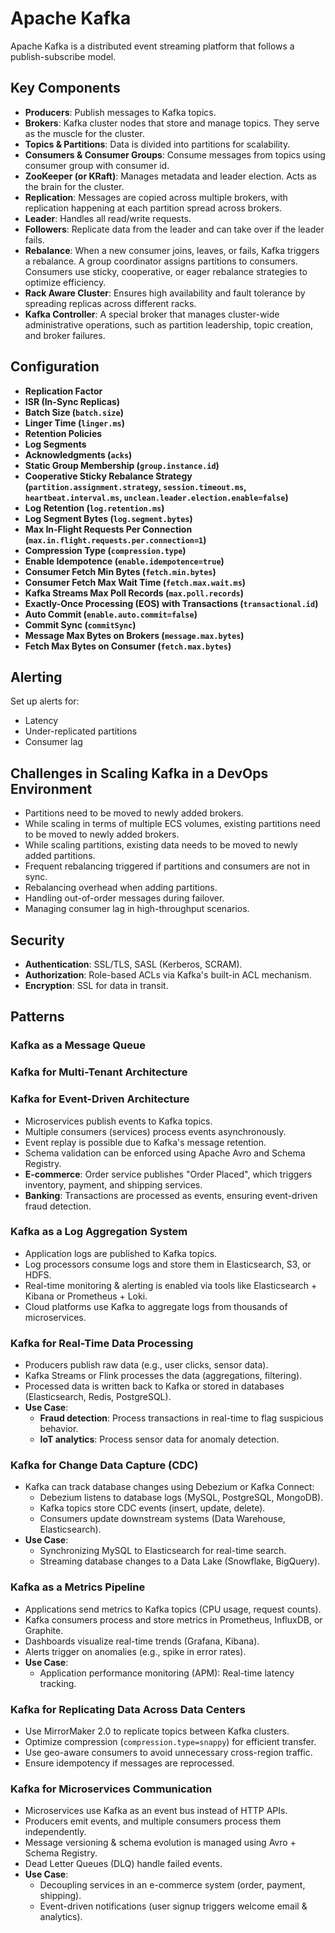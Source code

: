 # Apache Kafka

Apache Kafka is a distributed event streaming platform that follows a publish-subscribe model.

## Key Components

- **Producers**: Publish messages to Kafka topics.
- **Brokers**: Kafka cluster nodes that store and manage topics. They serve as the muscle for the cluster.
- **Topics & Partitions**: Data is divided into partitions for scalability.
- **Consumers & Consumer Groups**: Consume messages from topics using consumer group with consumer id.
- **ZooKeeper (or KRaft)**: Manages metadata and leader election. Acts as the brain for the cluster.
- **Replication**: Messages are copied across multiple brokers, with replication happening at each partition spread across brokers.
- **Leader**: Handles all read/write requests.
- **Followers**: Replicate data from the leader and can take over if the leader fails.
- **Rebalance**: When a new consumer joins, leaves, or fails, Kafka triggers a rebalance. A group coordinator assigns partitions to consumers. Consumers use sticky, cooperative, or eager rebalance strategies to optimize efficiency.
- **Rack Aware Cluster**: Ensures high availability and fault tolerance by spreading replicas across different racks.
- **Kafka Controller**: A special broker that manages cluster-wide administrative operations, such as partition leadership, topic creation, and broker failures.

## Configuration

- **Replication Factor**
- **ISR (In-Sync Replicas)**
- **Batch Size (`batch.size`)**
- **Linger Time (`linger.ms`)**
- **Retention Policies**
- **Log Segments**
- **Acknowledgments (`acks`)**
- **Static Group Membership (`group.instance.id`)**
- **Cooperative Sticky Rebalance Strategy (`partition.assignment.strategy`, `session.timeout.ms`, `heartbeat.interval.ms`, `unclean.leader.election.enable=false`)**
- **Log Retention (`log.retention.ms`)**
- **Log Segment Bytes (`log.segment.bytes`)**
- **Max In-Flight Requests Per Connection (`max.in.flight.requests.per.connection=1`)**
- **Compression Type (`compression.type`)**
- **Enable Idempotence (`enable.idempotence=true`)**
- **Consumer Fetch Min Bytes (`fetch.min.bytes`)**
- **Consumer Fetch Max Wait Time (`fetch.max.wait.ms`)**
- **Kafka Streams Max Poll Records (`max.poll.records`)**
- **Exactly-Once Processing (EOS) with Transactions (`transactional.id`)**
- **Auto Commit (`enable.auto.commit=false`)**
- **Commit Sync (`commitSync`)**
- **Message Max Bytes on Brokers (`message.max.bytes`)**
- **Fetch Max Bytes on Consumer (`fetch.max.bytes`)**

## Alerting

Set up alerts for:

- Latency
- Under-replicated partitions
- Consumer lag

## Challenges in Scaling Kafka in a DevOps Environment

- Partitions need to be moved to newly added brokers.
- While scaling in terms of multiple ECS volumes, existing partitions need to be moved to newly added brokers.
- While scaling partitions, existing data needs to be moved to newly added partitions.
- Frequent rebalancing triggered if partitions and consumers are not in sync.
- Rebalancing overhead when adding partitions.
- Handling out-of-order messages during failover.
- Managing consumer lag in high-throughput scenarios.

## Security

- **Authentication**: SSL/TLS, SASL (Kerberos, SCRAM).
- **Authorization**: Role-based ACLs via Kafka's built-in ACL mechanism.
- **Encryption**: SSL for data in transit.

## Patterns

### Kafka as a Message Queue

### Kafka for Multi-Tenant Architecture

### Kafka for Event-Driven Architecture

- Microservices publish events to Kafka topics.
- Multiple consumers (services) process events asynchronously.
- Event replay is possible due to Kafka's message retention.
- Schema validation can be enforced using Apache Avro and Schema Registry.
- **E-commerce**: Order service publishes "Order Placed", which triggers inventory, payment, and shipping services.
- **Banking**: Transactions are processed as events, ensuring event-driven fraud detection.

### Kafka as a Log Aggregation System

- Application logs are published to Kafka topics.
- Log processors consume logs and store them in Elasticsearch, S3, or HDFS.
- Real-time monitoring & alerting is enabled via tools like Elasticsearch + Kibana or Prometheus + Loki.
- Cloud platforms use Kafka to aggregate logs from thousands of microservices.

### Kafka for Real-Time Data Processing

- Producers publish raw data (e.g., user clicks, sensor data).
- Kafka Streams or Flink processes the data (aggregations, filtering).
- Processed data is written back to Kafka or stored in databases (Elasticsearch, Redis, PostgreSQL).
- **Use Case**:
  - **Fraud detection**: Process transactions in real-time to flag suspicious behavior.
  - **IoT analytics**: Process sensor data for anomaly detection.

### Kafka for Change Data Capture (CDC)

- Kafka can track database changes using Debezium or Kafka Connect:
  - Debezium listens to database logs (MySQL, PostgreSQL, MongoDB).
  - Kafka topics store CDC events (insert, update, delete).
  - Consumers update downstream systems (Data Warehouse, Elasticsearch).
- **Use Case**:
  - Synchronizing MySQL to Elasticsearch for real-time search.
  - Streaming database changes to a Data Lake (Snowflake, BigQuery).

### Kafka as a Metrics Pipeline

- Applications send metrics to Kafka topics (CPU usage, request counts).
- Kafka consumers process and store metrics in Prometheus, InfluxDB, or Graphite.
- Dashboards visualize real-time trends (Grafana, Kibana).
- Alerts trigger on anomalies (e.g., spike in error rates).
- **Use Case**:
  - Application performance monitoring (APM): Real-time latency tracking.

### Kafka for Replicating Data Across Data Centers

- Use MirrorMaker 2.0 to replicate topics between Kafka clusters.
- Optimize compression (`compression.type=snappy`) for efficient transfer.
- Use geo-aware consumers to avoid unnecessary cross-region traffic.
- Ensure idempotency if messages are reprocessed.

### Kafka for Microservices Communication

- Microservices use Kafka as an event bus instead of HTTP APIs.
- Producers emit events, and multiple consumers process them independently.
- Message versioning & schema evolution is managed using Avro + Schema Registry.
- Dead Letter Queues (DLQ) handle failed events.
- **Use Case**:
  - Decoupling services in an e-commerce system (order, payment, shipping).
  - Event-driven notifications (user signup triggers welcome email & analytics).
